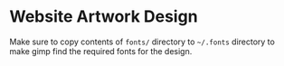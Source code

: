 # Website Artwork Design

Make sure to copy contents of ```fonts/``` directory to ```~/.fonts``` directory to
make gimp find the required fonts for the design.

